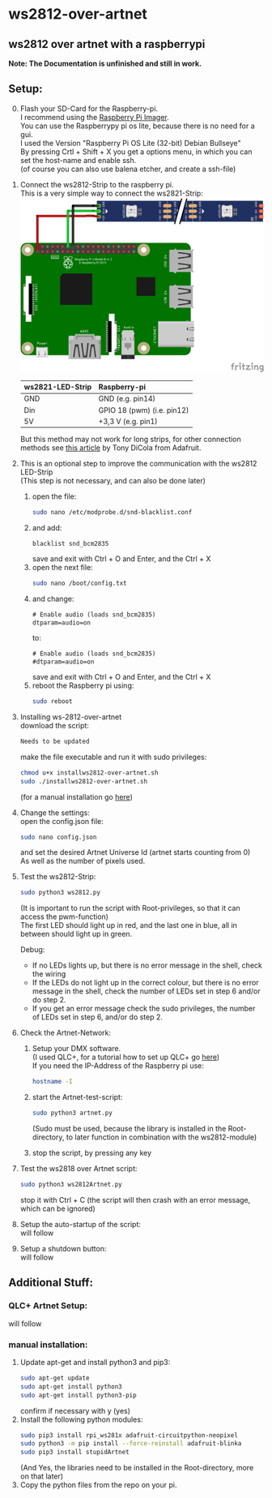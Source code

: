 # ws2812-over-artnet
## ws2812 over artnet with a raspberrypi

**Note: The Documentation is unfinished and still in work.**

## Setup:
0. Flash your SD-Card for the Raspberry-pi.  
	I recommend using the [Raspberry Pi Imager](https://www.raspberrypi.com/software/).  
	You can use the Raspberrypy pi os lite, because there is no need for a gui.  
	I used the Version "Raspberry Pi OS Lite (32-bit) Debian Bullseye"  
	By pressing Crtl + Shift + X you get a options menu, in which you can set the host-name and enable ssh.  
	(of course you can also use balena etcher, and create a ssh-file)
1. Connect the ws2812-Strip to the raspberry pi.  
	This is a very simple way to connect the ws2821-Strip:    
	![image](wiring_diagramm_bb.png)

	| ws2821-LED-Strip | Raspberry-pi               |
	|------------------|----------------------------|
	| GND              | GND (e.g. pin14)           |
	| Din              | GPIO 18 (pwm) (i.e. pin12) |
	| 5V               | +3,3 V (e.g. pin1)         |

	But this method may not work for long strips, for other connection methods see [this article](https://learn.adafruit.com/neopixels-on-raspberry-pi/raspberry-pi-wiring) by Tony DiCola from Adafruit.  
2. This is an optional step to improve the communication with the ws2812 LED-Strip  
	(This step is not necessary, and can also be done later)  
	1. open the file:  
		```bash
		sudo nano /etc/modprobe.d/snd-blacklist.conf
		```
	2. and add:  
		```
		blacklist snd_bcm2835
		```
		save and exit with Ctrl + O and Enter, and the Ctrl + X  
	3. open the next file:  
		```bash
		sudo nano /boot/config.txt
		```
	4. and change:  
		```
		# Enable audio (loads snd_bcm2835)
		dtparam=audio=on
		```
		to:  
		```
		# Enable audio (loads snd_bcm2835)
		#dtparam=audio=on
		```
		save and exit with Ctrl + O and Enter, and the Ctrl + X  
	5. reboot the Raspberry pi using:  
		```bash
		sudo reboot
		```

3. Installing ws-2812-over-artnet  
	download the script:  
	```bash
	Needs to be updated
	```
	make the file executable and run it with sudo privileges:  
	```bash
	chmod u+x installws2812-over-artnet.sh
	sudo ./installws2812-over-artnet.sh
	```
	(for a manual installation go [here](#manual-installation))  
4. Change the settings:  
	open the config.json file:  
	```bash
	sudo nano config.json
	```
	and set the desired Artnet Universe Id (artnet starts counting from 0)  
	As well as the number of pixels used.  

5. Test the ws2812-Strip:
	```bash
	sudo python3 ws2812.py
	```
	(It is important to run the script with Root-privileges, so that it can access the pwm-function)  
	The first LED should light up in red, and the last one in blue, all in between should light up in green.  

	Debug:  
	- If no LEDs lights up, but there is no error message in the shell, check the wiring  
	- If the LEDs do not light up in the correct colour, but there is no error message in the shell, check the number of LEDs set in step 6 and/or do step 2.  
	- If you get an error message check the sudo privileges, the number of LEDs set in step 6, and/or do step 2.  

6. Check the Artnet-Network:
	1. Setup your DMX software.  
		(I used QLC+, for a tutorial how to set up QLC+ go [here](#qlc-artnet-setup))  
		If you need the IP-Address of the Raspberry pi use:
		```bash
		hostname -I
		```
	2. start the Artnet-test-script:
		```bash
		sudo python3 artnet.py
		```
		(Sudo must be used, because the library is installed in the Root-directory, to later function in combination with the ws2812-module)  

	3. stop the script, by pressing any key  

7. Test the ws2818 over Artnet script:  
	```bash
	sudo python3 ws2812Artnet.py

	```
	stop it with Ctrl + C (the script will then crash with an error message, which can be ignored)  

8. Setup the auto-startup of the script:  
	will follow  

9. Setup a shutdown button:  
	will follow  


## Additional Stuff:
### QLC+ Artnet Setup:
will follow  
### manual installation:
1. Update apt-get and install python3 and pip3:  
	```bash
	sudo apt-get update
	sudo apt-get install python3
	sudo apt-get install python3-pip
	```
	confirm if necessary with y (yes)  
2. Install the following python modules:  
	```bash
	sudo pip3 install rpi_ws281x adafruit-circuitpython-neopixel
	sudo python3 -m pip install --force-reinstall adafruit-blinka
	sudo pip3 install stupidArtnet
	```
	(And Yes, the libraries need to be installed in the Root-directory, more on that later)  
3. Copy the python files from the repo on your pi.  